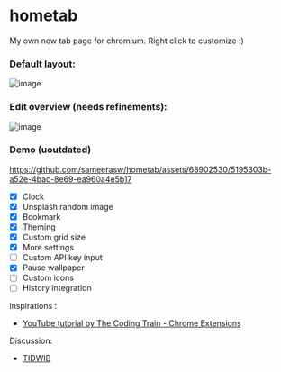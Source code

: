# hometab
My own new tab page for chromium. Right click to customize :)

### Default layout:
![image](https://github.com/sameerasw/hometab/assets/68902530/ebb60b46-49bb-4963-a823-4f1b0613ea09)

### Edit overview (needs refinements):
![image](https://github.com/sameerasw/hometab/assets/68902530/cc036c2c-2cb3-4393-9e5b-47bbbf419bee)

### Demo (uoutdated)
https://github.com/sameerasw/hometab/assets/68902530/5195303b-a52e-4bac-8e69-ea960a4e5b17


- [x] Clock
- [x] Unsplash random image
- [x] Bookmark
- [x] Theming
- [x] Custom grid size
- [x] More settings
- [ ] Custom API key input
- [x] Pause wallpaper
- [ ] Custom icons
- [ ] History integration

inspirations :
- [YouTube tutorial by The Coding Train - Chrome Extensions](https://youtube.com/playlist?list=PLRqwX-V7Uu6bL9VOMT65ahNEri9uqLWfS&si=IeGLXIIPj4KzQA_X)

Discussion:
- [TIDWIB](https://t.me/tidwib)
